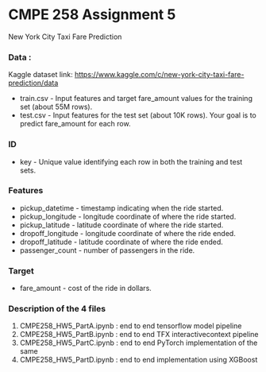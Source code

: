 # **CMPE 258 Assignment 5**
New York City Taxi Fare Prediction

### Data :
Kaggle dataset link: https://www.kaggle.com/c/new-york-city-taxi-fare-prediction/data

- train.csv - Input features and target fare_amount values for the training set (about 55M rows).
- test.csv - Input features for the test set (about 10K rows). Your goal is to predict fare_amount for each row.

### ID
* key - Unique value identifying each row in both the training and test sets.

### Features
* pickup_datetime - timestamp indicating when the ride started.
* pickup_longitude - longitude coordinate of where the ride started.
* pickup_latitude - latitude coordinate of where the ride started.
* dropoff_longitude - longitude coordinate of where the ride ended.
* dropoff_latitude - latitude coordinate of where the ride ended.
* passenger_count - number of passengers in the ride.
### Target
* fare_amount - cost of the ride in dollars. 

### Description of the 4 files
1. CMPE258_HW5_PartA.ipynb : end to end tensorflow model pipeline
2. CMPE258_HW5_PartB.ipynb : end to end TFX interactivecontext pipeline
3. CMPE258_HW5_PartC.ipynb : end to end PyTorch implementation of the same
4. CMPE258_HW5_PartD.ipynb : end to end implementation using XGBoost


